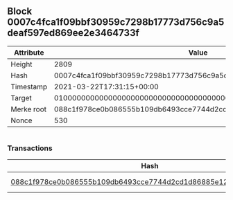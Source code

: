 ## Block 0007c4fca1f09bbf30959c7298b17773d756c9a5deaf597ed869ee2e3464733f

Attribute | Value
--- | ---
Height | 2809
Hash | 0007c4fca1f09bbf30959c7298b17773d756c9a5deaf597ed869ee2e3464733f
Timestamp | 2021-03-22T17:31:15+00:00
Target | 0100000000000000000000000000000000000000000000000000000000000000
Merke root | 088c1f978ce0b086555b109db6493cce7744d2cd1d86885e1255a86b5ca30269
Nonce | 530

```

```

### Transactions

Hash | Amount
--- | ---
[088c1f978ce0b086555b109db6493cce7744d2cd1d86885e1255a86b5ca30269](088c1f978ce0b086555b109db6493cce7744d2cd1d86885e1255a86b5ca30269.md) | 10.00000000 SKEPTI 
